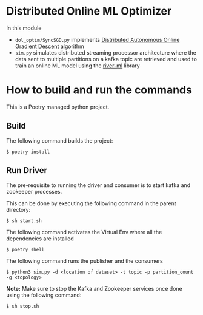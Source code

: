 # Distributed Online ML Optimizer

In this module

* `dol_optim/SyncSGD.py` implements [Distributed Autonomous Online Gradient Descent](https://arxiv.org/abs/1006.4039) algorithm
* `sim.py` simulates distributed streaming processor architecture where the data sent to multiple partitions on a kafka topic are retrieved and used to train an online ML model using the [river-ml](http://riverml.xyz) library

# How to build and run the commands

This is a Poetry managed python project. 

## Build

The following command builds the project:

    $ poetry install

## Run Driver

The pre-requisite to running the driver and consumer is to start kafka and zookeeper processes. 

This can be done by executing the following command in the parent directory:

    $ sh start.sh

The following command activates the Virtual Env where all the dependencies are installed

    $ poetry shell

The following command runs the publisher and the consumers

    $ python3 sim.py -d <location of dataset> -t topic -p partition_count -g <topology>


**Note:**
Make sure to stop the Kafka and Zookeeper services once done using the following command:

    $ sh stop.sh
